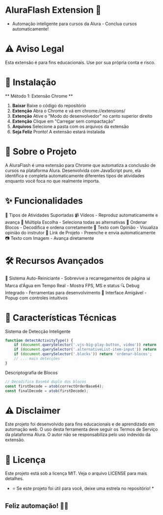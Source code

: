 # AluraFlash Extension 🚀 #
* Automação inteligente para cursos da Alura - Conclua cursos automaticamente! 

# ⚠️ Aviso Legal #
Esta extensão é para fins educacionais. Use por sua própria conta e risco.

# 🚀 Instalação #
** Método 1: Extensão Chrome **
1. **Baixar** Baixe o código do repositório
2. **Extenção** Abra o Chrome e vá em chrome://extensions/
3. **Extenção** Ative o "Modo do desenvolvedor" no canto superior direito
4. **Extenção** Clique em "Carregar sem compactação"
5. **Arquivos** Selecione a pasta com os arquivos da extensão
6. **Seja Feliz** Pronto! A extensão estará instalada

# 📖 Sobre o Projeto #
A AluraFlash é uma extensão para Chrome que automatiza a conclusão de cursos na plataforma Alura. Desenvolvida com JavaScript puro, ela identifica e completa automaticamente diferentes tipos de atividades enquanto você foca no que realmente importa.

# ✨ Funcionalidades #
🎯 Tipos de Atividades Suportadas
📹 Vídeos - Reproduz automaticamente e avança
🔘 Múltipla Escolha - Seleciona todas as alternativas
🧩 Ordenar Blocos - Decodifica e ordena corretamente
💬 Texto com Opinião - Visualiza opinião do instrutor
🔗 Link de Projeto - Preenche e envia automaticamente
📷 Texto com Imagem - Avança diretamente

# 🛠️ Recursos Avançados #
🔄 Sistema Auto-Reiniciante - Sobrevive a recarregamentos de página
📊 Marca d'Água em Tempo Real - Mostra FPS, MS e status
🔍 Debug Integrado - Ferramentas para desenvolvimento
🎨 Interface Amigável - Popup com controles intuitivos

# 🎯 Características Técnicas #
Sistema de Detecção Inteligente
```javascript
function detectActivityType() {
    if (document.querySelector('.vjs-big-play-button, video')) return 'video';
    if (document.querySelector('.alternativeList-item-input')) return 'multipla-escolha';
    if (document.querySelector('.blocks')) return 'ordenar-blocos';
    // ... mais detecções
}
```
Descriptografia de Blocos
```javascript
// Decodifica Base64 duplo dos blocos
const firstDecode = atob(correctOrderBase64);
const finalDecode = atob(firstDecode);
```
# ⚠️ Disclaimer #
Este projeto foi desenvolvido para fins educacionais e de aprendizado em automação web. O uso desta ferramenta deve seguir os Termos de Serviço da plataforma Alura. O autor não se responsabiliza pelo uso indevido da extensão.

# 📄 Licença #
Este projeto está sob a licença MIT. Veja o arquivo LICENSE para mais detalhes.

* ⭐ Se este projeto foi útil para você, deixe uma estrela no repositório! *

## Feliz automação! 🚀🎯 ##






